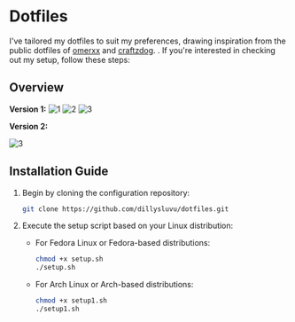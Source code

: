 # Dotfiles

I've tailored my dotfiles to suit my preferences, drawing inspiration from the public dotfiles of [omerxx](https://github.com/omerxx/dotfiles) and [craftzdog](https://github.com/craftzdog/dotfiles-public). . If you're interested in checking out my setup, follow these steps:

## Overview

**Version 1:**
![1](https://github.com/dillysluvu/dotfiles/assets/141432067/d2397d91-2256-45f2-8c54-ad1a8af78bcc) ![2](https://github.com/dillysluvu/dotfiles/assets/141432067/09151b5c-c7d2-40c2-83d9-d315b4ea0b3f) ![3](https://github.com/user-attachments/assets/c64d872c-1179-4242-9974-308db3afd085)

**Version 2:**

![3](https://github.com/user-attachments/assets/411c6a41-badc-4d0e-9d9f-a6bcbddd137a)

## Installation Guide

1. Begin by cloning the configuration repository:
    ```sh
    git clone https://github.com/dillysluvu/dotfiles.git
    ```

2. Execute the setup script based on your Linux distribution:

    - For Fedora Linux or Fedora-based distributions:
      ```sh
      chmod +x setup.sh
      ./setup.sh
      ```

    - For Arch Linux or Arch-based distributions:
      ```sh
      chmod +x setup1.sh
      ./setup1.sh
      ```
